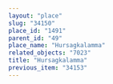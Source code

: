 ```yaml
---
layout: "place"
slug: "34150"
place_id: "1491"
parent_id: "49"
place_name: "Hursagkalamma"
related_objects: "7023"
title: "Hursagkalamma"
previous_item: "34153"
---
```

